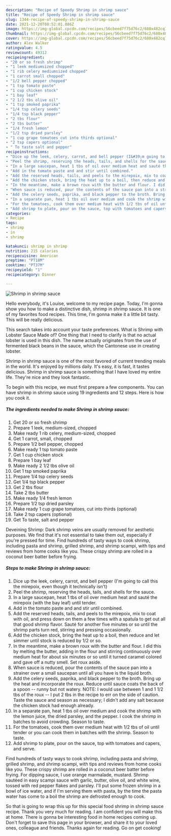 ```yaml
---
description: "Recipe of Speedy Shrimp in shrimp sauce"
title: "Recipe of Speedy Shrimp in shrimp sauce"
slug: 1344-recipe-of-speedy-shrimp-in-shrimp-sauce
date: 2021-12-20T08:52:01.086Z
image: https://img-global.cpcdn.com/recipes/56cbeed7f75d76c2/680x482cq70/shrimp-in-shrimp-sauce-recipe-main-photo.jpg
thumbnail: https://img-global.cpcdn.com/recipes/56cbeed7f75d76c2/680x482cq70/shrimp-in-shrimp-sauce-recipe-main-photo.jpg
cover: https://img-global.cpcdn.com/recipes/56cbeed7f75d76c2/680x482cq70/shrimp-in-shrimp-sauce-recipe-main-photo.jpg
author: Alex Walker
ratingvalue: 4.5
reviewcount: 49312
recipeingredient:
- "20 or so fresh shrimp"
- "1 leek mediumsized chopped"
- "1 rib celery mediumsized chopped"
- "1 carrot small chopped"
- "1/2 bell pepper chopped"
- "1 tsp tomato paste"
- "1 cup chicken stock"
- "1 bay leaf"
- "2 1/2 tbs olive oil"
- "1 tsp smoked paprika"
- "1/4 tsp celery seeds"
- "1/4 tsp black pepper"
- "2 tbs flour"
- "2 tbs butter"
- "1/4 fresh lemon"
- "1/2 tsp dried parsley"
- "1 cup grape tomatoes cut into thirds optional"
- "2 tsp capers optional"
- " To taste salt and pepper"
recipeinstructions:
- "Dice up the leek, celery, carrot, and bell pepper (I&#39;m going to call this the mirepoix, even though it technically isn&#39;t)"
- "Peel the shrimp, reserving the heads, tails, and shells for the sauce."
- "In a large saucepan, heat 1 tbs of oil over medium heat and sauté the mirepoix (with the bay leaf) until tender."
- "Add in the tomato paste and and stir until combined."
- "Add the reserved heads, tails, and peels to the mirepoix, mix to coat with oil, and press down on them a few times with a spatula to get out all that good shrimp flavor. Sauté for another five minutes or so until the shrimp parts turn red, stirring and pressing occasionally."
- "Add the chicken stock, bring the heat up to a boil, then reduce and let simmer until stock is reduced by 1/2 or so."
- "In the meantime, make a brown roux with the butter and flour. I did this by melting the butter, adding in the flour and stirring continuously over medium heat for about six minutes or so until it turned caramel colored and gave off a nutty smell. Set roux aside."
- "When sauce is reduced, pour the contents of the sauce pan into a strainer over a small saucepan until all you have is the liquid broth."
- "Add the celery seeds, paprika, and black pepper to the broth. Bring up the heat and incorporate the roux. Reduce until sauce coats the back of a spoon -- runny but not watery. NOTE: I would use between 1 and 1 1/2 tbs of the roux -- I put 2 tbs in the recipe to err on the side of caution. Taste the sauce and season as necessary; I didn&#39;t add any salt because the chicken stock had enough already."
- "In a separate pan, heat 1 tbs oil over medium and cook the shrimp with the lemon juice, the dried parsley, and the pepper. I cook the shrimp in batches to avoid crowding. Season to taste."
- "For the tomatoes, cook them over medium heat with 1/2 tbs of oil until tender or you can cook them in batches with the shrimp. Season to taste."
- "Add shrimp to plate, pour on the sauce, top with tomatoes and capers, and serve."
categories:
- Recipe
tags:
- shrimp
- in
- shrimp

katakunci: shrimp in shrimp 
nutrition: 215 calories
recipecuisine: American
preptime: "PT18M"
cooktime: "PT37M"
recipeyield: "1"
recipecategory: Dinner

---
```



![Shrimp in shrimp sauce](https://img-global.cpcdn.com/recipes/56cbeed7f75d76c2/680x482cq70/shrimp-in-shrimp-sauce-recipe-main-photo.jpg)

Hello everybody, it's Louise, welcome to my recipe page. Today, I'm gonna show you how to make a distinctive dish, shrimp in shrimp sauce. It is one of my favorites food recipes. This time, I'm gonna make it a little bit tasty. This will be really delicious.

This search takes into account your taste preferences. What is Shrimp with Lobster Sauce Made of? One thing that I need to clarify is that no actual lobster is used in this dish. The name actually originates from the use of fermented black beans in the sauce, which the Cantonese use in creating lobster.

Shrimp in shrimp sauce is one of the most favored of current trending meals in the world. It's enjoyed by millions daily. It's easy, it is fast, it tastes delicious. Shrimp in shrimp sauce is something that I have loved my entire life. They're nice and they look fantastic.


To begin with this recipe, we must first prepare a few components. You can have shrimp in shrimp sauce using 19 ingredients and 12 steps. Here is how you cook it.

<!--inarticleads1-->

##### The ingredients needed to make Shrimp in shrimp sauce:

1. Get 20 or so fresh shrimp
1. Prepare 1 leek, medium-sized, chopped
1. Make ready 1 rib celery, medium-sized, chopped
1. Get 1 carrot, small, chopped
1. Prepare 1/2 bell pepper, chopped
1. Make ready 1 tsp tomato paste
1. Get 1 cup chicken stock
1. Prepare 1 bay leaf
1. Make ready 2 1/2 tbs olive oil
1. Get 1 tsp smoked paprika
1. Prepare 1/4 tsp celery seeds
1. Get 1/4 tsp black pepper
1. Get 2 tbs flour
1. Take 2 tbs butter
1. Make ready 1/4 fresh lemon
1. Prepare 1/2 tsp dried parsley
1. Make ready 1 cup grape tomatoes, cut into thirds (optional)
1. Take 2 tsp capers (optional)
1. Get  To taste, salt and pepper


Deveining Shrimp: Dark shrimp veins are usually removed for aesthetic purposes. We find that it&#39;s not essential to take them out, especially if you&#39;re pressed for time. Find hundreds of tasty ways to cook shrimp, including pasta and shrimp, grilled shrimp, and shrimp scampi, with tips and reviews from home cooks like you. These crispy shrimp are rolled in a coconut beer batter before frying. 

<!--inarticleads2-->

##### Steps to make Shrimp in shrimp sauce:

1. Dice up the leek, celery, carrot, and bell pepper (I&#39;m going to call this the mirepoix, even though it technically isn&#39;t)
1. Peel the shrimp, reserving the heads, tails, and shells for the sauce.
1. In a large saucepan, heat 1 tbs of oil over medium heat and sauté the mirepoix (with the bay leaf) until tender.
1. Add in the tomato paste and and stir until combined.
1. Add the reserved heads, tails, and peels to the mirepoix, mix to coat with oil, and press down on them a few times with a spatula to get out all that good shrimp flavor. Sauté for another five minutes or so until the shrimp parts turn red, stirring and pressing occasionally.
1. Add the chicken stock, bring the heat up to a boil, then reduce and let simmer until stock is reduced by 1/2 or so.
1. In the meantime, make a brown roux with the butter and flour. I did this by melting the butter, adding in the flour and stirring continuously over medium heat for about six minutes or so until it turned caramel colored and gave off a nutty smell. Set roux aside.
1. When sauce is reduced, pour the contents of the sauce pan into a strainer over a small saucepan until all you have is the liquid broth.
1. Add the celery seeds, paprika, and black pepper to the broth. Bring up the heat and incorporate the roux. Reduce until sauce coats the back of a spoon -- runny but not watery. NOTE: I would use between 1 and 1 1/2 tbs of the roux -- I put 2 tbs in the recipe to err on the side of caution. Taste the sauce and season as necessary; I didn&#39;t add any salt because the chicken stock had enough already.
1. In a separate pan, heat 1 tbs oil over medium and cook the shrimp with the lemon juice, the dried parsley, and the pepper. I cook the shrimp in batches to avoid crowding. Season to taste.
1. For the tomatoes, cook them over medium heat with 1/2 tbs of oil until tender or you can cook them in batches with the shrimp. Season to taste.
1. Add shrimp to plate, pour on the sauce, top with tomatoes and capers, and serve.


Find hundreds of tasty ways to cook shrimp, including pasta and shrimp, grilled shrimp, and shrimp scampi, with tips and reviews from home cooks like you. These crispy shrimp are rolled in a coconut beer batter before frying. For dipping sauce, I use orange marmalade, mustard. Shrimp sautéed in easy scampi sauce with garlic, butter, olive oil, and white wine, tossed with red pepper flakes and parsley. I&#39;ll put some frozen shrimp in a bowl of ice water, and if I&#39;m serving them with pasta, by the time the pasta water has come to a boil the shrimp are defrosted enough to cook. 

So that is going to wrap this up for this special food shrimp in shrimp sauce recipe. Thank you very much for reading. I am confident you will make this at home. There is gonna be interesting food in home recipes coming up. Don't forget to save this page in your browser, and share it to your loved ones, colleague and friends. Thanks again for reading. Go on get cooking!
